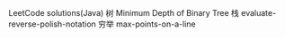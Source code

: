 LeetCode solutions(Java)
树	Minimum Depth of Binary Tree
栈	evaluate-reverse-polish-notation
穷举	max-points-on-a-line